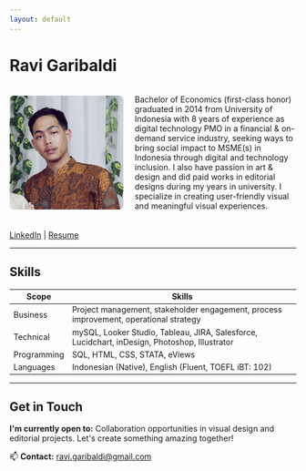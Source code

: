 ```yaml
---
layout: default
---
```

# Ravi Garibaldi  
<div style="display: flex; gap: 20px; align-items: center; margin: 20px 0;">

<img src="/assets/profile.jpg" alt="Ravi Garibaldi" style="width: 200px; border-radius: 8px;">   

  <div>


Bachelor of Economics (first-class honor) graduated in 2014 from University of Indonesia with 8 years of experience as digital technology PMO in a financial & on-demand service industry, seeking ways to bring social impact to MSME(s) in Indonesia through digital and technology inclusion. I also have passion in art & design and did paid works in editorial designs during my years in university. I specialize in creating user-friendly visual and meaningful visual experiences.

  </div>

</div>

[LinkedIn](https://www.linkedin.com/in/ravigaribaldi/) | [Resume](assets/resume.pdf)


---

## Skills  
| Scope    | Skills  |
| -------- | ------- |
| Business  | Project management, stakeholder engagement, process improvement, operational strategy    |
| Technical | mySQL, Looker Studio, Tableau, JIRA, Salesforce, Lucidchart, inDesign, Photoshop, Illustrator     |
| Programming | SQL, HTML, CSS, STATA, eViews    |
| Languages | Indonesian (Native), English (Fluent, TOEFL iBT: 102)    |

---

## Get in Touch  
**I'm currently open to:**  Collaboration opportunities in visual design and editorial projects. Let's create something amazing together!  

📫 **Contact:** [ravi.garibaldi@gmail.com](mailto:ravi.garibaldi@gmail.com)
